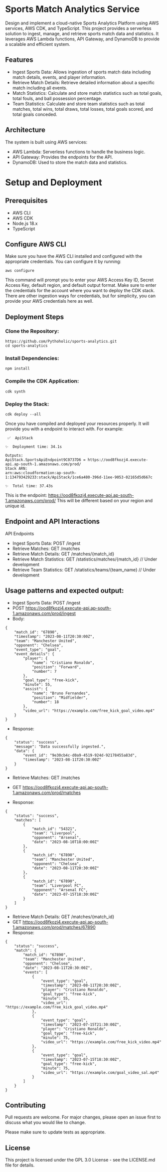 # Sports Match Analytics Service

Design and implement a cloud-native Sports Analytics Platform using AWS services, AWS CDK, and TypeScript. This project provides a serverless solution to ingest, manage, and retrieve sports match data and statistics. It leverages AWS Lambda functions, API Gateway, and DynamoDB to provide a scalable and efficient system.

## Features
- Ingest Sports Data: Allows ingestion of sports match data including match details, events, and player information.
- Retrieve Match Details: Retrieve detailed information about a specific match including all events.
- Match Statistics: Calculate and store match statistics such as total goals, total fouls, and ball possession percentage.
- Team Statistics: Calculate and store team statistics such as total matches, total wins, total draws, total losses, total goals scored, and total goals conceded.

## Architecture
The system is built using AWS services:

- AWS Lambda: Serverless functions to handle the business logic.
- API Gateway: Provides the endpoints for the API.
- DynamoDB: Used to store the match data and statistics.

# Setup and Deployment
## Prerequisites
- AWS CLI
- AWS CDK
- Node.js 18.x
- TypeScript

## Configure AWS CLI
Make sure you have the AWS CLI installed and configured with the appropriate credentials. You can configure it by running:
```
aws configure
```
This command will prompt you to enter your AWS Access Key ID, Secret Access Key, default region, and default output format. Make sure to enter the credentials for the account where you want to deploy the CDK stack.
There are other ingestion ways for credentials, but for simplicity, you can provide your AWS credentials here as well.

## Deployment Steps

### Clone the Repository:
```
https://github.com/Pythoholic/sports-analytics.git
cd sports-analytics
```
### Install Dependencies:
```
npm install
```
### Compile the CDK Application:
```
cdk synth
```
### Deploy the Stack:
```
cdk deploy --all
```

Once you have compiled and deployed your resources properly. It will provide you with a endpoint to interact with.
For example: 
```
 ✅  ApiStack

✨  Deployment time: 34.1s

Outputs:
ApiStack.SportsApiEndpoint9C0737D6 = https://ood8fkozj4.execute-api.ap-south-1.amazonaws.com/prod/
Stack ARN:
arn:aws:cloudformation:ap-south-1:134793429233:stack/ApiStack/1ce6a480-396d-11ee-9053-02165d5d667c

✨  Total time: 37.43s
```

This is the endpoint: https://ood8fkozj4.execute-api.ap-south-1.amazonaws.com/prod/
This will be different based on your region and unique id.

## Endpoint and API Interactions
API Endpoints
- Ingest Sports Data: POST /ingest
- Retrieve Matches: GET /matches
- Retrieve Match Details: GET /matches/{match_id}
- Retrieve Match Statistics: GET /statistics/matches/{match_id} // Under development
- Retrieve Team Statistics: GET /statistics/teams/{team_name} // Under development

## Usage patterns and expected output:

- Ingest Sports Data: POST /ingest
- POST https://ood8fkozj4.execute-api.ap-south-1.amazonaws.com/prod/ingest
- Body:
```
{
	"match_id": "67890",
	"timestamp": "2023-08-11T20:30:00Z",
	"team": "Manchester United",
	"opponent": "Chelsea",
	"event_type": "goal",
	"event_details": {
		"player": {
			"name": "Cristiano Ronaldo",
			"position": "Forward",
			"number": 7
		},
		"goal_type": "free-kick",
		"minute": 55,
		"assist": {
			"name": "Bruno Fernandes",
			"position": "Midfielder",
			"number": 18
		},
		"video_url": "https://example.com/free_kick_goal_video.mp4"
	}
}
```
- Response:
```
{
	"status": "success",
	"message": "Data successfully ingested.",
	"data": {
		"event_id": "9e30cb4c-d0a9-4519-924d-92178455a83d",
		"timestamp": "2023-08-11T20:30:00Z"
	}
}
```

- Retrieve Matches: GET /matches

- GET https://ood8fkozj4.execute-api.ap-south-1.amazonaws.com/prod/matches
- Response:
```
{
	"status": "success",
	"matches": [
		{
			"match_id": "54321",
			"team": "Liverpool",
			"opponent": "Arsenal",
			"date": "2023-08-10T18:00:00Z"
		},
		{
			"match_id": "67890",
			"team": "Manchester United",
			"opponent": "Chelsea",
			"date": "2023-08-11T20:30:00Z"
		},
		{
			"match_id": "67890",
			"team": "Liverpool FC",
			"opponent": "Arsenal FC",
			"date": "2023-07-15T18:30:00Z"
		}
	]
}
```
- Retrieve Match Details: GET /matches/{match_id}
- GET https://ood8fkozj4.execute-api.ap-south-1.amazonaws.com/prod/matches/67890
- Response:
```
{
	"status": "success",
	"match": {
		"match_id": "67890",
		"team": "Manchester United",
		"opponent": "Chelsea",
		"date": "2023-08-11T20:30:00Z",
		"events": [
			{
				"event_type": "goal",
				"timestamp": "2023-08-11T20:30:00Z",
				"player": "Cristiano Ronaldo",
				"goal_type": "free-kick",
				"minute": 55,
				"video_url": "https://example.com/free_kick_goal_video.mp4"
			},
			{
				"event_type": "goal",
				"timestamp": "2023-07-15T21:30:00Z",
				"player": "Cristiano Ronaldo",
				"goal_type": "free-kick",
				"minute": 75,
				"video_url": "https://example.com/free_kick_video.mp4"
			},
			{
				"event_type": "goal",
				"timestamp": "2023-07-15T18:30:00Z",
				"goal_type": "free-kick",
				"minute": 75,
				"video_url": "https://example.com/goal_video_sal.mp4"
			}
		]
	}
}
```


## Contributing

Pull requests are welcome. For major changes, please open an issue first
to discuss what you would like to change.

Please make sure to update tests as appropriate.

## License
This project is licensed under the GPL 3.0 License - see the LICENSE.md file for details.